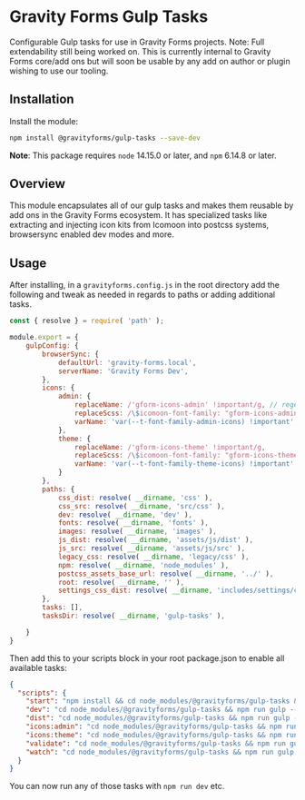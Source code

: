 # Gravity Forms Gulp Tasks

Configurable Gulp tasks for use in Gravity Forms projects. Note: Full extendability still being worked on. This is currently internal to Gravity Forms core/add ons but will soon be usable by any add on author or plugin wishing to use our tooling.

## Installation

Install the module:

```bash
npm install @gravityforms/gulp-tasks --save-dev
```

**Note**: This package requires `node` 14.15.0 or later, and `npm` 6.14.8 or later.

## Overview

This module encapsulates all of our gulp tasks and makes them reusable by add ons in the Gravity Forms ecosystem. It has specialized tasks like extracting and injecting icon kits from Icomoon into postcss systems, browsersync enabled dev modes and more.

## Usage

After installing, in a `gravityforms.config.js` in the root directory add the following and tweak as needed in regards to paths or adding additional tasks.

```javascript
const { resolve } = require( 'path' );

module.export = {
	gulpConfig: {
		browserSync: {
			defaultUrl: 'gravity-forms.local',
			serverName: 'Gravity Forms Dev',
		},
		icons: {
			admin: {
				replaceName: /'gform-icons-admin' !important/g, // regex for the icomoon generated name to replace
				replaceScss: /\$icomoon-font-family: "gform-icons-admin" !default;\n/g, // regex for scss file replace
				varName: 'var(--t-font-family-admin-icons) !important', // the css variable name to replace replaceName with
			},
			theme: {
				replaceName: /'gform-icons-theme' !important/g,
				replaceScss: /\$icomoon-font-family: "gform-icons-theme" !default;\n/g,
				varName: 'var(--t-font-family-theme-icons) !important',
			}
		},
		paths: {
			css_dist: resolve( __dirname, 'css' ),
			css_src: resolve( __dirname, 'src/css' ),
			dev: resolve( __dirname, 'dev' ),
			fonts: resolve( __dirname, 'fonts' ),
			images: resolve( __dirname, 'images' ),
			js_dist: resolve( __dirname, 'assets/js/dist' ),
			js_src: resolve( __dirname, 'assets/js/src' ),
			legacy_css: resolve( __dirname, 'legacy/css' ),
			npm: resolve( __dirname, 'node_modules' ),
			postcss_assets_base_url: resolve( __dirname, '../' ),
			root: resolve( __dirname, '' ),
			settings_css_dist: resolve( __dirname, 'includes/settings/css' ),
		},
		tasks: [],
		tasksDir: resolve( __dirname, 'gulp-tasks' ),

	}
}
```
Then add this to your scripts block in your root package.json to enable all available tasks:

```json
{
  "scripts": {
    "start": "npm install && cd node_modules/@gravityforms/gulp-tasks && npm run gulp -- dev",
    "dev": "cd node_modules/@gravityforms/gulp-tasks && npm run gulp -- dev",
    "dist": "cd node_modules/@gravityforms/gulp-tasks && npm run gulp -- dist",
    "icons:admin": "cd node_modules/@gravityforms/gulp-tasks && npm run gulp -- icons:admin",
    "icons:theme": "cd node_modules/@gravityforms/gulp-tasks && npm run gulp -- icons:theme",
    "validate": "cd node_modules/@gravityforms/gulp-tasks && npm run gulp -- lint",
    "watch": "cd node_modules/@gravityforms/gulp-tasks && npm run gulp -- watch"
  }
}
```

You can now run any of those tasks with `npm run dev` etc.
